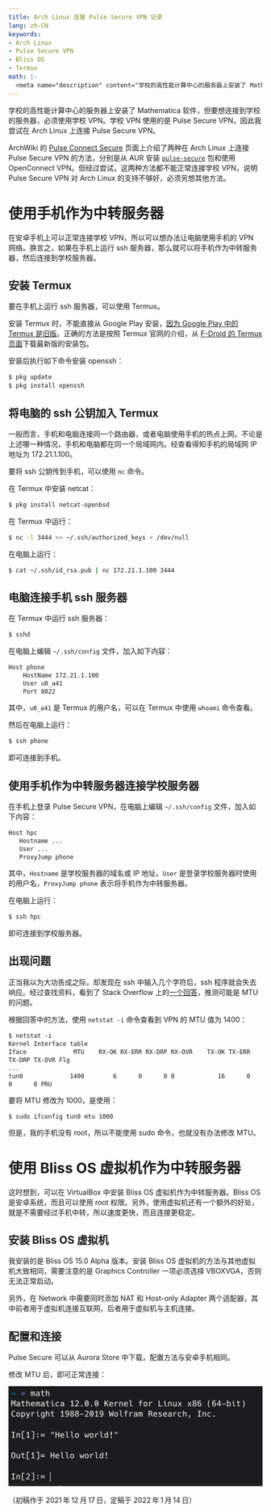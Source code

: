 ```yaml
---
title: Arch Linux 连接 Pulse Secure VPN 记录
lang: zh-CN
keywords:
- Arch Linux
- Pulse Secure VPN
- Bliss OS
- Termux
math: |-
  <meta name="description" content="学校的高性能计算中心的服务器上安装了 Mathematica 软件，但要想连接到学校的服务器，必须使用学校 VPN。学校 VPN 使用的是 Pulse Secure VPN，因此我尝试在 Arch Linux 上连接 Pulse Secure VPN。"/>
---
```


学校的高性能计算中心的服务器上安装了 Mathematica 软件，但要想连接到学校的服务器，必须使用学校 VPN。学校 VPN 使用的是 Pulse Secure VPN，因此我尝试在 Arch Linux 上连接 Pulse Secure VPN。

ArchWiki 的 [Pulse Connect Secure](https://wiki.archlinux.org/title/Pulse_Connect_Secure) 页面上介绍了两种在 Arch Linux 上连接 Pulse Secure VPN 的方法，分别是从 AUR 安装 [`pulse-secure`](https://aur.archlinux.org/packages/pulse-secure/) 包和使用 OpenConnect VPN。但经过尝试，这两种方法都不能正常连接学校 VPN，说明 Pulse Secure VPN 对 Arch Linux 的支持不够好，必须另想其他方法。

# 使用手机作为中转服务器

在安卓手机上可以正常连接学校 VPN，所以可以想办法让电脑使用手机的 VPN 网络。换言之，如果在手机上运行 ssh 服务器，那么就可以将手机作为中转服务器，然后连接到学校服务器。

## 安装 Termux

要在手机上运行 ssh 服务器，可以使用 Termux。

安装 Termux 时，不能直接从 Google Play 安装，[因为 Google Play 中的 Termux 是旧版](https://wiki.termux.com/wiki/Termux_Google_Play)。正确的方法是按照 Termux 官网的介绍，从 [F-Droid 的 Termux 页面](https://f-droid.org/packages/com.termux/)下载最新版的安装包。

安装后执行如下命令安装 openssh：

```sh
$ pkg update
$ pkg install openssh
```

## 将电脑的 ssh 公钥加入 Termux

一般而言，手机和电脑连接同一个路由器，或者电脑使用手机的热点上网。不论是上述哪一种情况，手机和电脑都在同一个局域网内。经查看得知手机的局域网 IP 地址为 172.21.1.100。

要将 ssh 公钥传到手机，可以使用 `nc` 命令。

在 Termux 中安装 netcat：

```sh
$ pkg install netcat-openbsd
```

在 Termux 中运行：

```sh
$ nc -l 3444 >> ~/.ssh/authorized_keys < /dev/null
```

在电脑上运行：

```sh
$ cat ~/.ssh/id_rsa.pub | nc 172.21.1.100 3444
```

## 电脑连接手机 ssh 服务器

在 Termux 中运行 ssh 服务器：

```sh
$ sshd
```

在电脑上编辑 `~/.ssh/config` 文件，加入如下内容：

```
Host phone
    HostName 172.21.1.100
    User u0_a41
    Port 8022
```

其中，`u0_a41` 是 Termux 的用户名，可以在 Termux 中使用 `whoami` 命令查看。

然后在电脑上运行：

```sh
$ ssh phone
```

即可连接到手机。

## 使用手机作为中转服务器连接学校服务器

在手机上登录 Pulse Secure VPN，在电脑上编辑 `~/.ssh/config` 文件，加入如下内容：

```
Host hpc
   Hostname ...
   User ...
   ProxyJump phone
```

其中，`Hostname` 是学校服务器的域名或 IP 地址，`User` 是登录学校服务器时使用的用户名，`ProxyJump phone` 表示将手机作为中转服务器。

在电脑上运行：

```sh
$ ssh hpc
```

即可连接到学校服务器。

## 出现问题

正当我以为大功告成之际，却发现在 ssh 中输入几个字符后，ssh 程序就会失去响应。经过查找资料，看到了 Stack Overflow 上的[一个回答](https://stackoverflow.com/a/26028756)，推测可能是 MTU 的问题。

根据回答中的方法，使用 `netstat -i` 命令查看到 VPN 的 MTU 值为 1400：

```
$ netstat -i
Kernel Interface table
Iface             MTU    RX-OK RX-ERR RX-DRP RX-OVR    TX-OK TX-ERR TX-DRP TX-OVR Flg
...
tun0             1400        6      0      0 0            16      0      0      0 PRU
```

要将 MTU 修改为 1000，是使用：

```
$ sudo ifconfig tun0 mtu 1000
```

但是，我的手机没有 root，所以不能使用 sudo 命令，也就没有办法修改 MTU。

# 使用 Bliss OS 虚拟机作为中转服务器

这时想到，可以在 VirtualBox 中安装 Bliss OS 虚拟机作为中转服务器。Bliss OS 是安卓系统，而且可以使用 root 权限。另外，使用虚拟机还有一个额外的好处，就是不需要经过手机中转，所以速度更快，而且连接更稳定。

## 安装 Bliss OS 虚拟机

我安装的是 Bliss OS 15.0 Alpha 版本。安装 Bliss OS 虚拟机的方法与其他虚拟机大致相同，需要注意的是 Graphics Controller 一项必须选择 VBOXVGA，否则无法正常启动。

另外，在 Network 中需要同时添加 NAT 和 Host-only Adapter 两个适配器，其中前者用于虚拟机连接互联网，后者用于虚拟机与主机连接。

## 配置和连接

Pulse Secure 可以从 Aurora Store 中下载，配置方法与安卓手机相同。

修改 MTU 后，即可正常连接：

![](1.png)

（初稿作于 2021&#8239;年&#8239;12&#8239;月&#8239;17&#8239;日，定稿于 2022&#8239;年&#8239;1&#8239;月&#8239;14&#8239;日）
